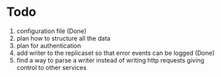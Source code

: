# Todo

1. configuration file (Done)
2. plan how to structure all the data
3. plan for authentication
4. add writer to the replicaset so that error events can be logged (Done)
5. find a way to parse a writer instead of writing http requests giving control to other services
